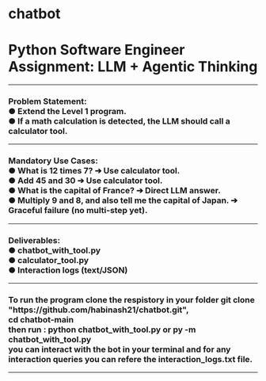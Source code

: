 # chatbot
<h1><b>Python Software Engineer Assignment: LLM + Agentic Thinking</b></h1><hr>

<h3>
  Problem Statement:<br>
  ● Extend the Level 1 program.<br>
  ● If a math calculation is detected, the LLM should call a calculator tool.<br><hr>
</h3>

<h3>
  Mandatory Use Cases:<br>
  ● What is 12 times 7? ➔ Use calculator tool.<br>
  ● Add 45 and 30 ➔ Use calculator tool.<br>
  ● What is the capital of France? ➔ Direct LLM answer.<br>
  ● Multiply 9 and 8, and also tell me the capital of Japan. ➔ Graceful failure (no multi-step yet).<br><hr>
</h3>

<h3>
  Deliverables:<br>
    ● chatbot_with_tool.py<br>
    ● calculator_tool.py<br>
    ● Interaction logs (text/JSON)<br><hr>
</h3>

<h3>
  <b>
    To run the program clone the respistory in your folder git clone "https://github.com/habinash21/chatbot.git",<br>
    cd chatbot-main<br>
    then run :
        python chatbot_with_tool.py 
            or
        py -m chatbot_with_tool.py<br>
    you can interact with the bot in your terminal and for any interaction queries you can refere the interaction_logs.txt file.<br><hr>
  </b>
</h3>
